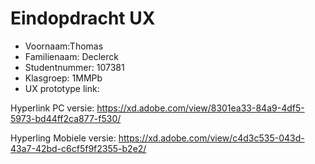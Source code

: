# Eindopdracht UX

- Voornaam:Thomas
- Familienaam: Declerck
- Studentnummer: 107381
- Klasgroep: 1MMPb
- UX prototype link: 

Hyperlink PC versie: 
https://xd.adobe.com/view/8301ea33-84a9-4df5-5973-bd44ff2ca877-f530/ 

Hyperling Mobiele versie:
https://xd.adobe.com/view/c4d3c535-043d-43a7-42bd-c6cf5f9f2355-b2e2/ 

